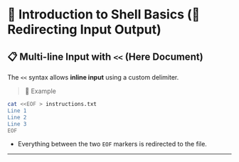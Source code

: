 # 🐚 Introduction to Shell Basics (🔁 Redirecting Input Output)

## 📋 Multi-line Input with `<<` (Here Document)
The `<<` syntax allows **inline input** using a custom delimiter.
> 📌 Example
```bash
cat <<EOF > instructions.txt
Line 1
Line 2
Line 3
EOF
```
* Everything between the two `EOF` markers is redirected to the file.
---
